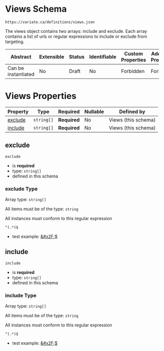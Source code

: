 # Views Schema

```
https://variate.ca/definitions/views.json
```

The views object contains two arrays: include and exclude. Each array contains a list of urls or regular expressions to
include or exclude from targeting.

| Abstract            | Extensible | Status | Identifiable | Custom Properties | Additional Properties | Defined In                                         |
| ------------------- | ---------- | ------ | ------------ | ----------------- | --------------------- | -------------------------------------------------- |
| Can be instantiated | No         | Draft  | No           | Forbidden         | Forbidden             | [definitions/views.schema.json](views.schema.json) |

# Views Properties

| Property            | Type       | Required     | Nullable | Defined by          |
| ------------------- | ---------- | ------------ | -------- | ------------------- |
| [exclude](#exclude) | `string[]` | **Required** | No       | Views (this schema) |
| [include](#include) | `string[]` | **Required** | No       | Views (this schema) |

## exclude

`exclude`

- is **required**
- type: `string[]`
- defined in this schema

### exclude Type

Array type: `string[]`

All items must be of the type: `string`

All instances must conform to this regular expression

```regex
^(.*)$
```

- test example: [&amp;#x2F;\$](<https://regexr.com/?expression=%5E(.*)%24&text=%2F%24>)

## include

`include`

- is **required**
- type: `string[]`
- defined in this schema

### include Type

Array type: `string[]`

All items must be of the type: `string`

All instances must conform to this regular expression

```regex
^(.*)$
```

- test example: [&amp;#x2F;\$](<https://regexr.com/?expression=%5E(.*)%24&text=%2F%24>)
